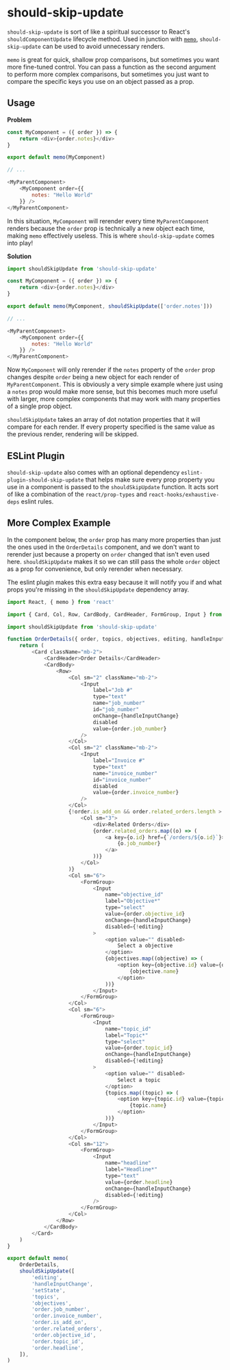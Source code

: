 # should-skip-update

`should-skip-update` is sort of like a spiritual successor to React's `shouldComponentUpdate` lifecycle method. Used in junction with [`memo`](https://reactjs.org/docs/react-api.html#reactmemo), `should-skip-update` can be used to avoid unnecessary renders.

`memo` is great for quick, shallow prop comparisons, but sometimes you want more fine-tuned control. You can pass a function as the second argument to perform more complex comparisons, but sometimes you just want to compare the specific keys you use on an object passed as a prop.

## Usage

**Problem**
```javascript
const MyComponent = ({ order }) => {
    return <div>{order.notes}</div>
}

export default memo(MyComponent)

// ...

<MyParentComponent>
    <MyComponent order={{
        notes: "Hello World"
    }} />
</MyParentComponent>

```

In this situation, `MyComponent` will rerender every time `MyParentComponent` renders because the `order` prop is technically a new object each time, making `memo` effectively useless. This is where `should-skip-update` comes into play!

**Solution**
```javascript
import shouldSkipUpdate from 'should-skip-update'

const MyComponent = ({ order }) => {
    return <div>{order.notes}</div>
}

export default memo(MyComponent, shouldSkipUpdate(['order.notes']))

// ...

<MyParentComponent>
    <MyComponent order={{
        notes: "Hello World"
    }} />
</MyParentComponent>

```

Now `MyComponent` will only rerender if the `notes` property of the `order` prop changes despite `order` being a new object for each render of `MyParentComponent`. This is obviously a very simple example where just using a `notes` prop would make more sense, but this becomes much more useful with larger, more complex components that may work with many properties of a single prop object.

`shouldSkipUpdate` takes an array of dot notation properties that it will compare for each render. If every property specified is the same value as the previous render, rendering will be skipped.

## ESLint Plugin

`should-skip-update` also comes with an optional dependency `eslint-plugin-should-skip-update` that helps make sure every prop property you use in a component is passed to the `shouldSkipUpdate` function. It acts sort of like a combination of the `react/prop-types` and `react-hooks/exhaustive-deps` eslint rules.

## More Complex Example

In the component below, the `order` prop has many more properties than just the ones used in the `OrderDetails` component, and we don't want to rerender just because a property on `order` changed that isn't even used here. `shouldSkipUpdate` makes it so we can still pass the whole `order` object as a prop for convenience, but only rerender when necessary.

The eslint plugin makes this extra easy because it will notify you if and what props you're missing in the `shouldSkipUpdate` dependency array.

```javascript
import React, { memo } from 'react'

import { Card, Col, Row, CardBody, CardHeader, FormGroup, Input } from 'reactstrap'

import shouldSkipUpdate from 'should-skip-update'

function OrderDetails({ order, topics, objectives, editing, handleInputChange, setState }) {
    return (
        <Card className="mb-2">
            <CardHeader>Order Details</CardHeader>
            <CardBody>
                <Row>
                    <Col sm="2" className="mb-2">
                        <Input
                            label="Job #"
                            type="text"
                            name="job_number"
                            id="job_number"
                            onChange={handleInputChange}
                            disabled
                            value={order.job_number}
                        />
                    </Col>
                    <Col sm="2" className="mb-2">
                        <Input
                            label="Invoice #"
                            type="text"
                            name="invoice_number"
                            id="invoice_number"
                            disabled
                            value={order.invoice_number}
                        />
                    </Col>
                    {!order.is_add_on && order.related_orders.length > 0 && (
                        <Col sm="3">
                            <div>Related Orders</div>
                            {order.related_orders.map((o) => (
                                <a key={o.id} href={`/orders/${o.id}`}>
                                    {o.job_number}
                                </a>
                            ))}
                        </Col>
                    )}
                    <Col sm="6">
                        <FormGroup>
                            <Input
                                name="objective_id"
                                label="Objective*"
                                type="select"
                                value={order.objective_id}
                                onChange={handleInputChange}
                                disabled={!editing}
                            >
                                <option value="" disabled>
                                    Select a objective
                                </option>
                                {objectives.map((objective) => (
                                    <option key={objective.id} value={objective.id}>
                                        {objective.name}
                                    </option>
                                ))}
                            </Input>
                        </FormGroup>
                    </Col>
                    <Col sm="6">
                        <FormGroup>
                            <Input
                                name="topic_id"
                                label="Topic*"
                                type="select"
                                value={order.topic_id}
                                onChange={handleInputChange}
                                disabled={!editing}
                            >
                                <option value="" disabled>
                                    Select a topic
                                </option>
                                {topics.map((topic) => (
                                    <option key={topic.id} value={topic.id}>
                                        {topic.name}
                                    </option>
                                ))}
                            </Input>
                        </FormGroup>
                    </Col>
                    <Col sm="12">
                        <FormGroup>
                            <Input
                                name="headline"
                                label="Headline*"
                                type="text"
                                value={order.headline}
                                onChange={handleInputChange}
                                disabled={!editing}
                            />
                        </FormGroup>
                    </Col>
                </Row>
            </CardBody>
        </Card>
    )
}

export default memo(
    OrderDetails,
    shouldSkipUpdate([
        'editing',
        'handleInputChange',
        'setState',
        'topics',
        'objectives',
        'order.job_number',
        'order.invoice_number',
        'order.is_add_on',
        'order.related_orders',
        'order.objective_id',
        'order.topic_id',
        'order.headline',
    ]),
)
```


